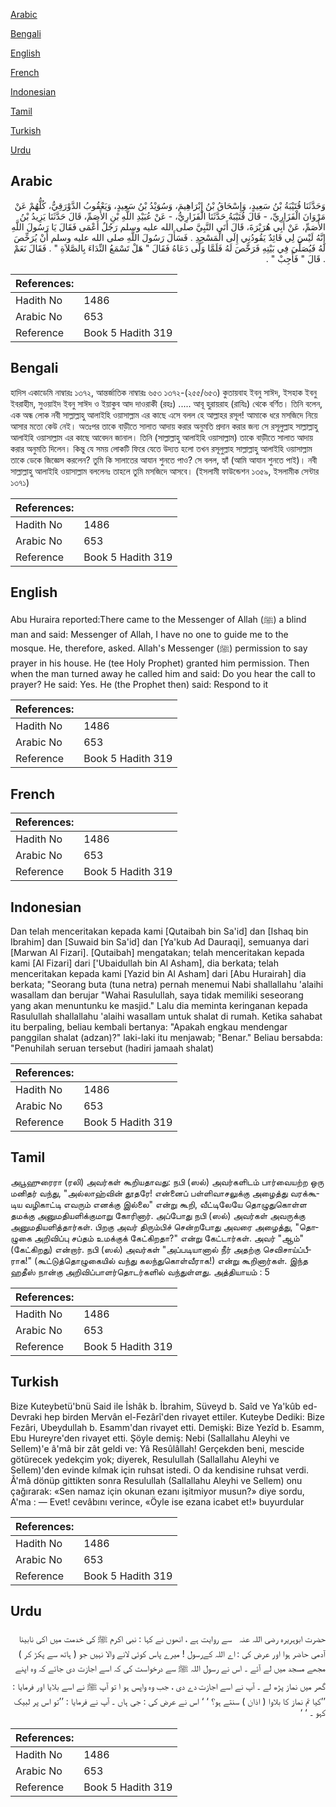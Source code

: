 [Arabic](#arabic)

[Bengali](#bengali)

[English](#english)

[French](#french)

[Indonesian](#indonesian)

[Tamil](#tamil)

[Turkish](#turkish)

[Urdu](#urdu)

## Arabic


<div dir="rtl" lang="ar" style={{fontSize:'larger',backgroundColor:'#f8f9fa',padding:20}}>
وَحَدَّثَنَا قُتَيْبَةُ بْنُ سَعِيدٍ، وَإِسْحَاقُ بْنُ إِبْرَاهِيمَ، وَسُوَيْدُ بْنُ سَعِيدٍ، وَيَعْقُوبُ الدَّوْرَقِيُّ، كُلُّهُمْ عَنْ مَرْوَانَ الْفَزَارِيِّ، - قَالَ قُتَيْبَةُ حَدَّثَنَا الْفَزَارِيُّ، - عَنْ عُبَيْدِ اللَّهِ بْنِ الأَصَمِّ، قَالَ حَدَّثَنَا يَزِيدُ بْنُ الأَصَمِّ، عَنْ أَبِي هُرَيْرَةَ، قَالَ أَتَى النَّبِيَّ صلى الله عليه وسلم رَجُلٌ أَعْمَى فَقَالَ يَا رَسُولَ اللَّهِ إِنَّهُ لَيْسَ لِي قَائِدٌ يَقُودُنِي إِلَى الْمَسْجِدِ ‏.‏ فَسَأَلَ رَسُولَ اللَّهِ صلى الله عليه وسلم أَنْ يُرَخِّصَ لَهُ فَيُصَلِّيَ فِي بَيْتِهِ فَرَخَّصَ لَهُ فَلَمَّا وَلَّى دَعَاهُ فَقَالَ ‏"‏ هَلْ تَسْمَعُ النِّدَاءَ بِالصَّلاَةِ ‏"‏ ‏.‏ فَقَالَ نَعَمْ ‏.‏ قَالَ ‏"‏ فَأَجِبْ ‏"‏ ‏.‏
</div>
<div style={{backgroundColor:'#f8f9fa',padding:20, marginBottom: 10}}><table> <thead> <tr> <th>References:</th> <th></th> </tr> </thead> <tbody><tr><td>Hadith No</td><td>1486</td></tr><tr><td>Arabic No</td><td>653</td></tr><tr><td>Reference</td><td>Book 5 Hadith 319</td></tr></tbody></table></div>

## Bengali


<div dir="ltr" lang="bn" style={{fontSize:'larger',backgroundColor:'#f8f9fa',padding:20}}>
হাদিস একাডেমি নাম্বারঃ ১৩৭২, আন্তর্জাতিক নাম্বারঃ ৬৫৩ ১৩৭২-(২৫৫/৬৫৩) কুতায়বাহ ইবনু সাঈদ, ইসহাক ইবনু ইবরাহীম, সুওয়াইদ ইবনু সাঈদ ও ইয়াকুব আদ দাওরাকী (রহঃ) ..... আবূ হুরায়রাহ (রাযিঃ) থেকে বর্ণিত। তিনি বলেন, এক অন্ধ লোক নবী সাল্লাল্লাহু আলাইহি ওয়াসাল্লাম এর কাছে এসে বলল হে আল্লাহর রসূল! আমাকে ধরে মসজিদে নিয়ে আসার মতো কেউ নেই। অতঃপর তাকে বাড়ীতে সালাত আদায় করার অনুমতি প্রদান করার জন্য সে রসূলুল্লাহ সাল্লাল্লাহু আলাইহি ওয়াসাল্লাম এর কাছে আবেদন জানাল। তিনি (সাল্লাল্লাহু আলাইহি ওয়াসাল্লাম) তাকে বাড়ীতে সালাত আদায় করার অনুমতি দিলেন। কিন্তু যে সময় লোকটি ফিরে যেতে উদ্যত হলো তখন রসূলুল্লাহ সাল্লাল্লাহু আলাইহি ওয়াসাল্লাম তাকে ডেকে জিজ্ঞেস করলেন? তুমি কি সালাতের আযান শুনতে পাও? সে বলল, হ্যাঁ (আমি আযান শুনতে পাই)। নবী সাল্লাল্লাহু আলাইহি ওয়াসাল্লাম বললেনঃ তাহলে তুমি মসজিদে আসবে। (ইসলামী ফাউন্ডেশন ১৩৫৯, ইসলামীক সেন্টার ১৩৭১)
</div>
<div style={{backgroundColor:'#f8f9fa',padding:20, marginBottom: 10}}><table> <thead> <tr> <th>References:</th> <th></th> </tr> </thead> <tbody><tr><td>Hadith No</td><td>1486</td></tr><tr><td>Arabic No</td><td>653</td></tr><tr><td>Reference</td><td>Book 5 Hadith 319</td></tr></tbody></table></div>

## English


<div dir="ltr" lang="en" style={{fontSize:'larger',backgroundColor:'#f8f9fa',padding:20}}>
Abu Huraira reported:There came to the Messenger of Allah (ﷺ) a blind man and said: Messenger of Allah, I have no one to guide me to the mosque. He, therefore, asked. Allah's Messenger (ﷺ) permission to say prayer in his house. He (tee Holy Prophet) granted him permission. Then when the man turned away he called him and said: Do you hear the call to prayer? He said: Yes. He (the Prophet then) said: Respond to it
</div>
<div style={{backgroundColor:'#f8f9fa',padding:20, marginBottom: 10}}><table> <thead> <tr> <th>References:</th> <th></th> </tr> </thead> <tbody><tr><td>Hadith No</td><td>1486</td></tr><tr><td>Arabic No</td><td>653</td></tr><tr><td>Reference</td><td>Book 5 Hadith 319</td></tr></tbody></table></div>

## French


<div dir="ltr" lang="fr" style={{fontSize:'larger',backgroundColor:'#f8f9fa',padding:20}}>

</div>
<div style={{backgroundColor:'#f8f9fa',padding:20, marginBottom: 10}}><table> <thead> <tr> <th>References:</th> <th></th> </tr> </thead> <tbody><tr><td>Hadith No</td><td>1486</td></tr><tr><td>Arabic No</td><td>653</td></tr><tr><td>Reference</td><td>Book 5 Hadith 319</td></tr></tbody></table></div>

## Indonesian


<div dir="ltr" lang="id" style={{fontSize:'larger',backgroundColor:'#f8f9fa',padding:20}}>
Dan telah menceritakan kepada kami [Qutaibah bin Sa'id] dan [Ishaq bin Ibrahim] dan [Suwaid bin Sa'id] dan [Ya'kub Ad Dauraqi], semuanya dari [Marwan Al Fizari]. [Qutaibah] mengatakan; telah menceritakan kepada kami [Al Fizari] dari ['Ubaidullah bin Al Asham], dia berkata; telah menceritakan kepada kami [Yazid bin Al Asham] dari [Abu Hurairah] dia berkata; "Seorang buta (tuna netra) pernah menemui Nabi shallallahu 'alaihi wasallam dan berujar "Wahai Rasulullah, saya tidak memiliki seseorang yang akan menuntunku ke masjid." Lalu dia meminta keringanan kepada Rasulullah shallallahu 'alaihi wasallam untuk shalat di rumah. Ketika sahabat itu berpaling, beliau kembali bertanya: "Apakah engkau mendengar panggilan shalat (adzan)?" laki-laki itu menjawab; "Benar." Beliau bersabda: "Penuhilah seruan tersebut (hadiri jamaah shalat)
</div>
<div style={{backgroundColor:'#f8f9fa',padding:20, marginBottom: 10}}><table> <thead> <tr> <th>References:</th> <th></th> </tr> </thead> <tbody><tr><td>Hadith No</td><td>1486</td></tr><tr><td>Arabic No</td><td>653</td></tr><tr><td>Reference</td><td>Book 5 Hadith 319</td></tr></tbody></table></div>

## Tamil


<div dir="ltr" lang="ta" style={{fontSize:'larger',backgroundColor:'#f8f9fa',padding:20}}>
அபூஹுரைரா (ரலி) அவர்கள் கூறியதாவது: நபி (ஸல்) அவர்களிடம் பார்வையற்ற ஒரு மனிதர் வந்து, "அல்லாஹ்வின் தூதரே! என்னைப் பள்ளிவாசலுக்கு அழைத்து வரக்கூடிய வழிகாட்டி எவரும் எனக்கு இல்லை" என்று கூறி, வீட்டிலேயே தொழுதுகொள்ள தமக்கு அனுமதியளிக்குமாறு கோரினார். அப்போது நபி (ஸல்) அவர்கள் அவருக்கு அனுமதியளித்தார்கள். பிறகு அவர் திரும்பிச் சென்றபோது அவரை அழைத்து, "தொழுகை அறிவிப்பு சப்தம் உமக்குக் கேட்கிறதா?" என்று கேட்டார்கள். அவர் "ஆம்" (கேட்கிறது) என்றார். நபி (ஸல்) அவர்கள் "அப்படியானால் நீர் அதற்கு செவிசாய்ப்பீராக!" (கூட்டுத்தொழுகையில் வந்து கலந்துகொள்வீராக!) என்று கூறினார்கள். இந்த ஹதீஸ் நான்கு அறிவிப்பாளர்தொடர்களில் வந்துள்ளது. அத்தியாயம் : 5
</div>
<div style={{backgroundColor:'#f8f9fa',padding:20, marginBottom: 10}}><table> <thead> <tr> <th>References:</th> <th></th> </tr> </thead> <tbody><tr><td>Hadith No</td><td>1486</td></tr><tr><td>Arabic No</td><td>653</td></tr><tr><td>Reference</td><td>Book 5 Hadith 319</td></tr></tbody></table></div>

## Turkish


<div dir="ltr" lang="tr" style={{fontSize:'larger',backgroundColor:'#f8f9fa',padding:20}}>
Bize Kuteybetü'bnü Said ile İshâk b. İbrahim, Süveyd b. Saîd ve Ya'kûb ed-Devraki hep birden Mervân el-Fezârî'den rivayet ettiler. Kuteybe Dediki: Bize Fezâri, Ubeydullah b. Esamm'dan rivayet etti. Demişki: Bize Yezîd b. Esamm, Ebu Hureyre'den rivayet etti. Şöyle demiş: Nebi (Sallallahu Aleyhi ve Sellem)'e â'mâ bir zât geldi ve: Yâ Resûlâllah! Gerçekden beni, mescide götürecek yedekçim yok; diyerek, Resulullah (Sallallahu Aleyhi ve Sellem)'den evinde kılmak için ruhsat istedi. O da kendisine ruhsat verdi. Â'mâ dönüp gittikten sonra Resulullah (Sallallahu Aleyhi ve Sellem) onu çağırarak: «Sen namaz için okunan ezanı işitmiyor musun?» diye sordu, A'ma : — Evet! cevâbını verince, «Öyle ise ezana icabet et!» buyurdular
</div>
<div style={{backgroundColor:'#f8f9fa',padding:20, marginBottom: 10}}><table> <thead> <tr> <th>References:</th> <th></th> </tr> </thead> <tbody><tr><td>Hadith No</td><td>1486</td></tr><tr><td>Arabic No</td><td>653</td></tr><tr><td>Reference</td><td>Book 5 Hadith 319</td></tr></tbody></table></div>

## Urdu


<div dir="rtl" lang="ur" style={{fontSize:'larger',backgroundColor:'#f8f9fa',padding:20}}>
حضرت ابوہریرہ ‌رضی ‌اللہ ‌عنہ ‌ ‌ سے روایت ہے ، انھوں نے کہا : نبی اکرم ﷺ کی خدمت میں اکی نابینا آدمی حاضر ہوا اور عرض کی : اے اللہ کےرسول ! میرے پاس کوئی لانے والا نہیں جو ( ہاتھ سے پکڑ کر ) مجھے مسجد میں لے آئے ۔ اس نے رسول اللہ ﷺ سے درخواست کی کہ اسے اجازت دی جائے کہ وہ اپنے گھر میں نماز پڑھ لے ۔ آپ نے اسے اجازت دے دی ، جب وہ واپس ہو ا تو آپ ﷺ نے اسے بلایا اور فرمایا : ’’کیا تم نماز کا بلاوا ( اذان ) سنتے ہو؟ ‘ ‘ اس نے عرض کی : جی ہاں ۔ آپ نے فرمایا : ’’تو اس پر لبیک کہو ۔ ‘ ‘
</div>
<div style={{backgroundColor:'#f8f9fa',padding:20, marginBottom: 10}}><table> <thead> <tr> <th>References:</th> <th></th> </tr> </thead> <tbody><tr><td>Hadith No</td><td>1486</td></tr><tr><td>Arabic No</td><td>653</td></tr><tr><td>Reference</td><td>Book 5 Hadith 319</td></tr></tbody></table></div>